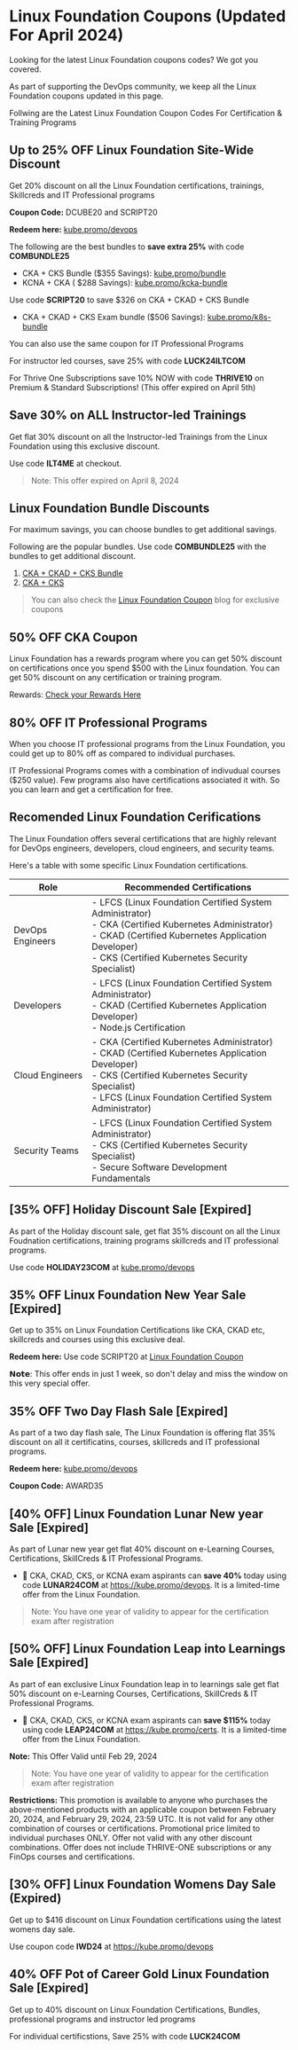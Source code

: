 # Linux Foundation Coupons (Updated For April 2024)

Looking for the latest Linux Foundation coupons codes? We got you covered.

As part of supporting the DevOps community, we keep all the Linux Foundation coupons updated in this page.

Follwing are the Latest Linux Foundation Coupon Codes  For Certification &amp; Training Programs

## Up to 25% OFF Linux Foundation Site-Wide Discount

Get 20% discount on all the Linux Foundation certifications, trainings, Skillcreds and IT Professional programs

**Coupon Code:** DCUBE20 and SCRIPT20

**Redeem here:** [kube.promo/devops](https://kube.promo/devops)

The following are the best bundles to **save extra 25%** with code **COMBUNDLE25**

- CKA + CKS Bundle ($355 Savings): [kube.promo/bundle](https://kube.promo/bundle)
- KCNA + CKA ( $288 Savings): [kube.promo/kcka-bundle](https://kube.promo/kcna-cka)

Use code **SCRIPT20** to save $326 on CKA + CKAD + CKS Bundle

- CKA + CKAD + CKS Exam bundle ($506 Savings): [kube.promo/k8s-bundle](https://kube.promo/k8s-bundle)

You can also use the same coupon for IT Professional Programs 

For instructor led courses, save 25% with code **LUCK24ILTCOM** 

For Thrive One Subscriptions save 10% NOW with code **THRIVE10** on Premium & Standard Subscriptions! (This offer expired on April 5th)

## Save 30% on ALL Instructor-led Trainings

Get flat 30% discount on all the Instructor-led Trainings from the Linux Foundation using this exclusive discount.

Use code **ILT4ME** at checkout.

> Note: This offer expired on April 8, 2024

## Linux Foundation Bundle Discounts

For maximum savings, you can choose bundles to get additional savings.

Following are the popular bundles. Use code **COMBUNDLE25** with the bundles to get additional discount.

1. [CKA + CKAD + CKS Bundle](https://kube.promo/k8s-bundle)
2. [CKA + CKS](https://kube.promo/bundle)


> You can also check the [Linux Foundation Coupon](https://comtechies.com/linux-foundation-coupon.html) blog for exclusive coupons

## 50% OFF CKA Coupon

Linux Foundation has a rewards program where you can get 50% discount on certifications once you spend $500 with the Linux foundation. You can get 50% discount on any certification or training program.

Rewards: [Check your Rewards Here](https://openprofile.dev/myrewards/coupons)

## 80% OFF IT Professional Programs

When you choose IT professional programs from the Linux Foundation, you could get up to 80% off as compared to individual purchases.

IT Professional Programs comes with a combination of indivudual courses ($250 value). Few programs also have certifications associated it with. So you can learn and get a certification for free.

## Recomended Linux Foundation Cerifications

The Linux Foundation offers several certifications that are highly relevant for DevOps engineers, developers, cloud engineers, and security teams. 

Here's a table with some specific Linux Foundation certifications.

| Role               | Recommended Certifications                                                         |
|--------------------|-------------------------------------------------------------------------------------|
| DevOps Engineers   | - LFCS (Linux Foundation Certified System Administrator) <br> - CKA (Certified Kubernetes Administrator) <br> - CKAD (Certified Kubernetes Application Developer) <br> - CKS (Certified Kubernetes Security Specialist) |
| Developers         | - LFCS (Linux Foundation Certified System Administrator) <br> - CKAD (Certified Kubernetes Application Developer) <br> - Node.js Certification |
| Cloud Engineers    | - CKA (Certified Kubernetes Administrator) <br> - CKAD (Certified Kubernetes Application Developer) <br> - CKS (Certified Kubernetes Security Specialist) <br> - LFCS (Linux Foundation Certified System Administrator) |
| Security Teams     | - LFCS (Linux Foundation Certified System Administrator) <br> - CKS (Certified Kubernetes Security Specialist) <br> - Secure Software Development Fundamentals |

## [35% OFF] Holiday Discount Sale [Expired]

As part of the Holiday discount sale, get flat 35% discount on all the Linux Foudnation certifications, training programs skillcreds and IT professional programs.

Use code **HOLIDAY23COM** at [kube.promo/devops](https://kube.promo/devops)

## 35% OFF Linux Foundation New Year Sale [Expired]

Get up to 35% on Linux Foundation Certifications like CKA, CKAD etc, skillcreds and courses using this exclusive deal.

**Redeem here:** Use code SCRIPT20 at [Linux Foundation Coupon](https://kube.promo/devops)

𝗡𝗼𝘁𝗲: This offer ends in just 1 week, so don't delay and miss the window on this very special offer.

## 35% OFF Two Day Flash Sale [Expired]

As part of a two day flash sale, The Linux Foundation is offering flat 35% discount on all it certificatins, courses, skillcreds and IT professional programs.

**Redeem here:** [kube.promo/devops](https://kube.promo/devops)

**Coupon Code:** AWARD35 

## [40% OFF] Linux Foundation Lunar New year Sale [Expired]

As part of Lunar new year get flat 40% discount on e-Learning Courses, Certifications, SkillCreds & IT Professional Programs.

- 🚀  CKA, CKAD, CKS, or KCNA exam aspirants can **save 40%** today using code **LUNAR24COM** at https://kube.promo/devops. It is a limited-time offer from the Linux Foundation.

>Note: You have one year of validity to appear for the certification exam after registration

## [50% OFF] Linux Foundation Leap into Learnings Sale [Expired]

As part of ean exclusive Linux Foundation leap in to learnings sale get flat 50% discount on e-Learning Courses, Certifications, SkillCreds & IT Professional Programs.

- 🚀  CKA, CKAD, CKS, or KCNA exam aspirants can **save $115%** today using code **LEAP24COM** at https://kube.promo/certs. It is a limited-time offer from the Linux Foundation.

**Note:** This Offer Valid until Feb 29, 2024  

>Note: You have one year of validity to appear for the certification exam after registration

**Restrictions:** This promotion is available to anyone who purchases the above-mentioned products with an applicable coupon between February 20, 2024, and February 29, 2024, 23:59 UTC. It is not valid for any other combination of courses or certifications. Promotional price limited to individual purchases ONLY. Offer not valid with any other discount combinations. Offer does not include THRIVE-ONE subscriptions or any FinOps courses and certifications.

## [30% OFF] Linux Foundation Womens Day Sale (Expired)

Get up to $416 discount on Linux Foundation certifications using the latest womens day sale.

Use coupon code **IWD24** at https://kube.promo/devops

## 40% OFF Pot of Career Gold Linux Foundation Sale [Expired]

Get up to 40% discount on Linux Foundation Certifications, Bundles, professional programs and instructor led programs

For individual certificstions, Save 25% with code **LUCK24COM** 


   
